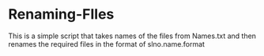 # Renaming-FIles
This is a simple script that takes names of the files from Names.txt and then renames the required files in the format of slno.name.format
